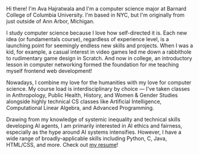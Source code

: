 Hi there! I'm Ava Hajratwala and I'm a computer science major at Barnard College of Columbia University. I'm based in NYC, but I'm originally from just outside of Ann Arbor, Michigan.

I study computer science because I love how self-directed it is. Each new idea (or fundamentals course), regardless of experience level, is a launching point for seemingly endless new skills and projects. When I was a kid, for example, a casual interest in video games led me down a rabbithole to rudimentary game design in Scratch. And now in college, an introductory lesson in computer networking formed the foundation for me teaching myself frontend web development!

Nowadays, I combine my love for the humanities with my love for computer science. My course load is interdisciplinary by choice — I've taken classes in Anthropology, Public Health, History, and Women & Gender Studies alongside highly technical CS classes like Artificial Intelligence, Computational Linear Algebra, and Advanced Programming.

Drawing from my knowledge of systemic inequality and technical skills developing AI agents, I am primarily interested in AI ethics and fairness, especially as the hype around AI systems intensifies. However, I have a wide range of broadly-applicable skills including Python, C, Java, HTML/CSS, and more. Check out [my resume](https://avahajr.github.io/05-24-2023_Resume.pdf)!
